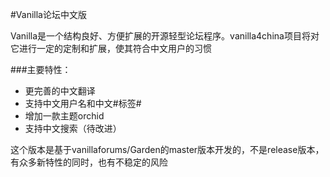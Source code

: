 #Vanilla论坛中文版

Vanilla是一个结构良好、方便扩展的开源轻型论坛程序。vanilla4china项目将对它进行一定的定制和扩展，使其符合中文用户的习惯

###主要特性：
*   更完善的中文翻译
*   支持中文用户名和中文#标签#
*   增加一款主题orchid
*   支持中文搜索（待改进）

这个版本是基于vanillaforums/Garden的master版本开发的，不是release版本，有众多新特性的同时，也有不稳定的风险